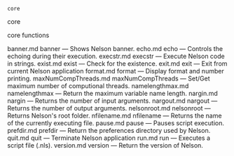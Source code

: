 

	
	core

core

core functions


banner.md banner</a> &#8212; <span class = "refentry-description">Shows Nelson banner.
echo.md echo</a> &#8212; <span class = "refentry-description">Controls the echoing during their execution.
execstr.md execstr</a> &#8212; <span class = "refentry-description">Execute Nelson code in strings.
exist.md exist</a> &#8212; <span class = "refentry-description">Check for the existence.
exit.md exit</a> &#8212; <span class = "refentry-description">Exit from current Nelson application
format.md format</a> &#8212; <span class = "refentry-description">Display format and number printing.
maxNumCompThreads.md maxNumCompThreads</a> &#8212; <span class = "refentry-description">Set/Get maximum number of computional threads.
namelengthmax.md namelengthmax</a> &#8212; <span class = "refentry-description">Return the maximum variable name length.
nargin.md nargin</a> &#8212; <span class = "refentry-description">Returns the number of input arguments.
nargout.md nargout</a> &#8212; <span class = "refentry-description">Returns the number of output arguments.
nelsonroot.md nelsonroot</a> &#8212; <span class = "refentry-description">Returns Nelson's root folder.
nfilename.md nfilename</a> &#8212; <span class = "refentry-description">Returns the name of the currently executing file.
pause.md pause</a> &#8212; <span class = "refentry-description">Pauses script execution.
prefdir.md prefdir</a> &#8212; <span class = "refentry-description">Return the preferences directory used by Nelson.
quit.md quit</a> &#8212; <span class = "refentry-description">Terminate Nelson application
run.md run</a> &#8212; <span class = "refentry-description">Executes a script file (.nls).
version.md version</a> &#8212; <span class = "refentry-description">Return the version of Nelson.



